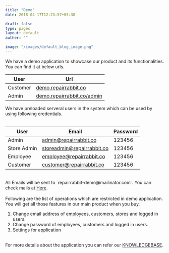 ```yaml
---
title: "Demo"
date: 2018-04-17T12:23:57+05:30

draft: false
type: pages
layout: default
auther: ""

image: "/images/default_blog_image.png"
---
```


We have a demo application to showcase our product and its functionalities. You can find it at below urls. 

|      User       |         Url          |
|-----------------|----------------------|
|     Customer    | <a href="https://demo.repairrabbit.co/" target="_blank">demo.repairrabbit.co</a> |
|     Admin       | <a href="https://demo.repairrabbit.co/admin" target="_blank">demo.repairrabbit.co/admin</a> |
We have preloaded serveral users in the system which can be used by using following credentials.<br><br>

|      User    |         Email        |       Password    |
|--------------|----------------------|-------------------|
|     Admin    |    admin@repairrabbit.co   |       123456      |
|  Store Admin | storeadmin@repairrabbit.co |       123456      |
|   Employee   |  employee@repairrabbit.co  |       123456      |
|   Customer   |  customer@repairrabbit.co  |       123456      |
<br>
All Emails will be sent to `repairrabbit-demo@mailinator.com`. You can check mails at <a href="https://www.mailinator.com/v2/inbox.jsp?zone=public&query=repairrabbit-demo#/#inboxpane" target="_blank">Here</a>.<br><br>
Following are the list of operations which are restricted in demo application. You will get all those features in our main product when you buy.
<ol>
  <li>Change email address of employees, customers, stores and logged in users.</li>
  <li>Change password of employees, customers and logged in users.</li>
  <li>Settings for application</li>
</ol><br>
For more details about the application you can refer our <a href="https://kb.repairrabbit.co/" target="_blank">KNOWLEDGEBASE</a>.
